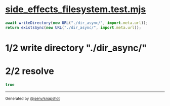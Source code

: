 # [side_effects_filesystem.test.mjs](../../side_effects_filesystem.test.mjs)

```js
await writeDirectory(new URL("./dir_async/", import.meta.url));
return existsSync(new URL("./dir_async/", import.meta.url));
```

# 1/2 write directory "./dir_async/"

# 2/2 resolve

```js
true
```
---

<sub>
  Generated by <a href="https://github.com/jsenv/core/tree/main/packages/independent/snapshot">@jsenv/snapshot</a>
</sub>